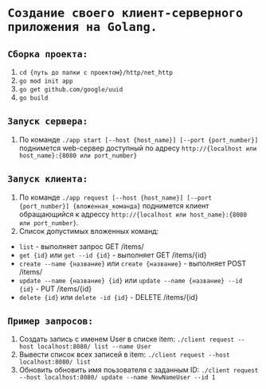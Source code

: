 # `Создание своего клиент-серверного приложения на Golang.`

## `Сборка проекта:`
1) `cd {путь до папки с проектом}/http/net_http`
2) `go mod init app`
3) `go get github.com/google/uuid`
4) `go build`

## `Запуск сервера:`
1) По команде `./app start [--host {host_name}] [--port {port_number}]` поднимется web-сервер доступный по адресу `http://{localhost или host_name}:{8080 или port_number}`

## `Запуск клиента:`
1) По команде `./app request [--host {host_name}] [--port {port_number}] {вложенная_команда}` поднимется клиент обращающийся к адрессу `http://{localhost или host_name}:{8080 или port_number}`.
2) Список допустимых вложенных команд:
  - `list` - выполняет запрос GET /items/
  - `get {id}` или `get --id {id}` - выполняет GET /items/{id}
  - `create --name {название}` или `create {название}`  - выполняет POST /items/
  - `update --name {название} {id}` или `update --name {название} --id {id}` - PUT /items/{id}
  - `delete {id}` или `delete -id {id}` - DELETE /items/{id}

## `Пример запросов:`
1) Создать запись c именем User в списке item: `./client request --host localhost:8080/ list --name User  ` 
2) Вывести список всех записей в item:  `./client request --host localhost:8080/ list`
3) Обновить обновить имя поьзователя с заданным  ID: `./client request --host localhost:8080/ update --name NewNameUser --id 1`
